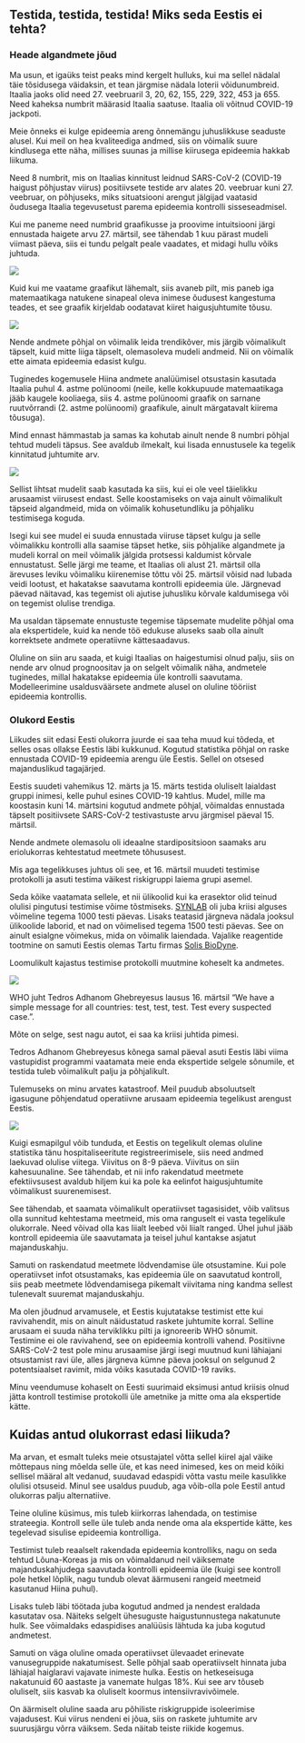 ## Testida, testida, testida! Miks seda Eestis ei tehta?


### Heade algandmete jõud

Ma usun, et igaüks teist peaks mind kergelt hulluks, kui ma sellel nädalal täie tõsidusega väidaksin, et tean järgmise nädala loterii võidunumbreid. Itaalia jaoks olid need 27. veebruaril 3, 20, 62, 155, 229, 322, 453 ja 655. Need kaheksa numbrit määrasid Itaalia saatuse. Itaalia oli võitnud COVID-19 jackpoti. 

Meie õnneks ei kulge epideemia areng õnnemängu juhuslikkuse seaduste alusel. Kui meil on hea kvaliteediga andmed, siis on võimalik suure kindlusega ette näha, millises suunas ja millise kiirusega epideemia hakkab liikuma.

Need 8 numbrit, mis on Itaalias kinnitust leidnud SARS-CoV-2 (COVID-19 haigust põhjustav viirus) positiivsete testide arv alates 20. veebruar kuni 27. veebruar, on põhjuseks, miks situatsiooni arengut jälgijad vaatasid õudusega Itaalia tegevusetust parema epideemia kontrolli sisseseadmisel.

Kui me paneme need numbrid graafikusse ja proovime intuitsiooni järgi ennustada haigete arvu 27. märtsil, see tähendab 1 kuu pärast mudeli viimast päeva, siis ei tundu pelgalt peale vaadates, et midagi hullu võiks juhtuda.

![](graphs/covid-19-italy-1.png)

Kuid kui me vaatame graafikut lähemalt, siis avaneb pilt, mis paneb iga matemaatikaga natukene sinapeal oleva inimese õudusest kangestuma teades, et see graafik kirjeldab oodatavat kiiret haigusjuhtumite tõusu.

![](graphs/covid-19-italy-2.png)

Nende andmete põhjal on võimalik leida trendikõver, mis järgib võimalikult täpselt, kuid mitte liiga täpselt, olemasoleva mudeli andmeid. Nii on võimalik ette aimata epideemia edasist kulgu. 

Tuginedes kogemusele Hiina andmete analüümisel otsustasin kasutada Itaalia puhul 4. astme polünoomi (neile, kelle kokkupuude matemaatikaga jääb kaugele kooliaega, siis 4. astme polünoomi  graafik on sarnane ruutvõrrandi (2. astme polünoomi) graafikule, ainult märgatavalt kiirema tõusuga). 

Mind ennast hämmastab ja samas ka kohutab ainult nende 8 numbri põhjal tehtud mudeli täpsus. See avaldub ilmekalt, kui lisada ennustusele ka tegelik kinnitatud juhtumite arv.

![](graphs/covid-19-italy-3.png)

Sellist lihtsat mudelit saab kasutada ka siis, kui ei ole veel täielikku arusaamist viirusest endast. Selle koostamiseks on vaja ainult võimalikult täpseid algandmeid, mida on võimalik kohusetundliku ja põhjaliku testimisega koguda.

Isegi kui see mudel ei suuda ennustada viiruse täpset kulgu ja selle võimalikku kontrolli alla saamise täpset hetke, siis põhjalike algandmete ja mudeli korral on meil võimalik jälgida protsessi kaldumist kõrvale ennustatust. Selle järgi me teame, et Itaalias oli alust 21. märtsil olla ärevuses leviku võimaliku kiirenemise tõttu või 25. märtsil võisid nad lubada veidi lootust, et hakatakse saavutama kontrolli epideemia üle. Järgnevad päevad näitavad, kas tegemist oli ajutise juhusliku kõrvale kaldumisega või on tegemist olulise trendiga.

Ma usaldan täpsemate ennustuste tegemise täpsemate mudelite põhjal oma ala ekspertidele, kuid ka nende töö edukuse aluseks saab olla ainult korrektsete andmete operatiivne kättesaadavus.

Oluline on siin aru saada, et kuigi Itaalias on haigestumisi olnud palju, siis on nende arv olnud prognoositav ja on selgelt võimalik näha, andmetele tuginedes, millal hakatakse epideemia üle kontrolli saavutama. Modelleerimine usaldusväärsete andmete alusel on oluline tööriist epideemia kontrollis.

### Olukord Eestis

Liikudes siit edasi Eesti olukorra juurde ei saa teha muud kui tõdeda, et selles osas ollakse Eestis läbi kukkunud. Kogutud statistika põhjal on raske ennustada COVID-19 epideemia arengu üle Eestis. Sellel on otsesed majanduslikud tagajärjed.

Eestis suudeti vahemikus 12. märts ja 15. märts testida oluliselt laialdast gruppi inimesi, kelle puhul esines COVID-19 kahtlus. Mudel, mille ma koostasin kuni 14. märtsini kogutud andmete põhjal, võimaldas ennustada täpselt positiivsete SARS-CoV-2 testivastuste arvu järgmisel päeval 15. märtsil.

Nende andmete olemasolu oli ideaalne stardipositsioon saamaks aru eriolukorras kehtestatud meetmete tõhususest.

Mis aga tegelikkuses juhtus oli see, et  16. märtsil muudeti testimise protokolli ja asuti testima väikest riskigruppi laiema grupi asemel.

Seda kõike vaatamata sellele, et nii ülikoolid kui ka erasektor olid teinud olulisi pingutusi testimise võime tõstmiseks. [SYNLAB](http://synlab.ee/) oli juba kriisi alguses võimeline tegema 1000 testi päevas. Lisaks teatasid järgneva nädala jooksul ülikoolide laborid, et nad on võimelised tegema 1500 testi päevas. See on ainult esialgne võimekus, mida on võimalik laiendada. Vajalike reagentide tootmine on samuti Eestis olemas Tartu firmas [Solis BioDyne](https://www.solisbiodyne.com/).

Loomulikult kajastus testimise protokolli muutmine koheselt ka andmetes.

![](graphs/covid-19-estonia-1.png)

WHO juht Tedros Adhanom Ghebreyesus lausus 16. märtsil “We have a simple message for all countries: test, test, test. Test every suspected case.”. 

Mõte on selge, sest nagu autot, ei saa ka kriisi juhtida pimesi.

Tedros Adhanom Ghebreyesus kõnega samal päeval asuti Eestis läbi viima vastupidist programmi vaatamata meie enda ekspertide selgele sõnumile, et testida tuleb võimalikult palju ja põhjalikult.

Tulemuseks on minu arvates katastroof. Meil puudub absoluutselt igasugune põhjendatud operatiivne arusaam epideemia tegelikust arengust Eestis.

![](graphs/covid-19-estonia-2.png)

Kuigi esmapilgul võib tunduda, et Eestis on tegelikult olemas oluline statistika tänu hospitaliseeritute registreerimisele, siis need andmed laekuvad olulise viitega. Viivitus on 8-9 päeva. Viivitus on siin kahesuunaline. See tähendab, et nii info rakendatud meetmete efektiivsusest avaldub hiljem kui ka pole ka eelinfot haigusjuhtumite võimalikust suurenemisest.

See tähendab, et saamata võimalikult operatiivset tagasisidet, võib valitsus olla sunnitud kehtestama meetmeid, mis oma ranguselt ei vasta tegelikule olukorrale. Need võivad olla kas liialt leebed või liialt ranged. Ühel juhul jääb kontroll epideemia üle saavutamata ja teisel juhul kantakse asjatut majanduskahju.

Samuti on raskendatud meetmete lõdvendamise üle otsustamine. Kui pole operatiivset infot otsustamaks, kas epideemia üle on saavutatud kontroll, siis peab meetmete lõdvendamisega pikemalt viivitama ning kandma sellest tulenevalt suuremat majanduskahju.

Ma olen jõudnud arvamusele, et Eestis kujutatakse testimist ette kui ravivahendit, mis on ainult näidustatud raskete juhtumite korral. Selline arusaam ei suuda näha terviklikku pilti ja ignoreerib  WHO sõnumit. Testimine ei ole ravivahend, see on epideemia kontrolli vahend. Positiivne  SARS-CoV-2 test pole minu arusaamise järgi isegi muutnud kuni lähiajani otsustamist ravi üle, alles järgneva kümne päeva jooksul on selgunud 2 potentsiaalset ravimit, mida võiks kasutada COVID-19 raviks.

Minu veendumuse kohaselt on Eesti suurimaid eksimusi antud kriisis olnud jätta kontroll testimise protokolli üle ametnike ja mitte oma ala ekspertide kätte.

## Kuidas antud olukorrast edasi liikuda? 

Ma arvan, et esmalt tuleks meie otsustajatel võtta sellel kiirel ajal väike mõttepaus ning mõelda selle üle, et kas need inimesed, kes on meid kõiki sellisel määral alt vedanud, suudavad edaspidi võtta  vastu meile kasulikke olulisi otsuseid. Minul see usaldus puudub, aga võib-olla pole Eestil antud olukorras palju alternatiive.

Teine oluline küsimus, mis tuleb kiirkorras lahendada, on testimise strateegia. Kontroll selle üle tuleb anda nende oma ala ekspertide kätte, kes tegelevad sisulise epideemia kontrolliga.

Testimist tuleb reaalselt rakendada epideemia kontrolliks, nagu on seda tehtud Lõuna-Koreas ja mis on võimaldanud neil väiksemate majanduskahjudega saavutada kontrolli epideemia üle (kuigi see kontroll pole hetkel lõplik, nagu tundub olevat äärmuseni rangeid meetmeid kasutanud Hiina puhul). 

Lisaks tuleb läbi töötada juba kogutud andmed ja nendest eraldada kasutatav osa. Näiteks selgelt ühesuguste haigustunnustega nakatunute hulk. See võimaldaks edaspidises analüüsis lähtuda ka juba kogutud andmetest.

Samuti on väga oluline omada operatiivset ülevaadet erinevate vanusegruppide nakatumisest. Selle põhjal saab operatiivselt hinnata juba lähiajal haiglaravi vajavate inimeste hulka. Eestis on hetkeseisuga nakatunuid 60 aastaste ja vanemate hulgas 18%. Kui see arv tõuseb oluliselt, siis kasvab ka oluliselt koormus intensiivravivõimele.

On äärmiselt oluline saada aru põhiliste riskigruppide isoleerimise vajadusest. Kui viirus nendeni ei jõua, siis on raskete juhtumite arv suurusjärgu võrra väiksem. Seda näitab teiste riikide kogemus.